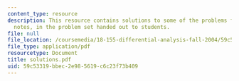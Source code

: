 ```yaml
---
content_type: resource
description: This resource contains solutions to some of the problems from the course
  notes, in the problem set handed out to students.
file: null
file_location: /coursemedia/18-155-differential-analysis-fall-2004/59c53319bbec2e985619c6c23f73b409_solutions.pdf
file_type: application/pdf
resourcetype: Document
title: solutions.pdf
uid: 59c53319-bbec-2e98-5619-c6c23f73b409
---
```

